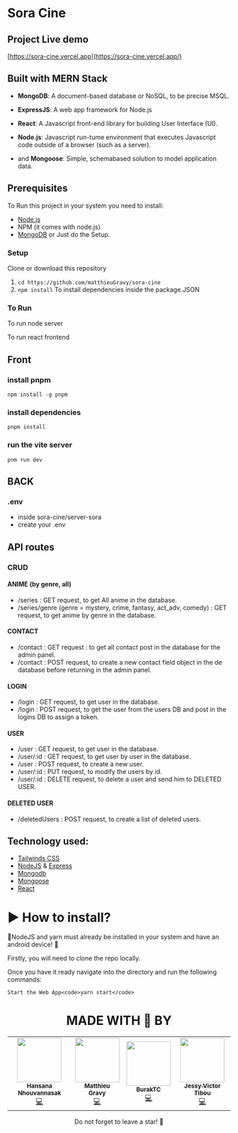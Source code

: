 # Sora Cine

## Project Live demo

[https://sora-cine.vercel.app](https://sora-cine.vercel.app/)

## Built with MERN Stack

- <b>MongoDB</b>: A document-based database or NoSQL, to be precise MSQL.
- <b>ExpressJS</b>: A web app framework for Node.js
- <b>React</b>: A Javascript front-end library for building User Interface (UI).
- <b>Node.js</b>: Javascript run-tume environment that executes Javascript code outside of a browser (such as a server).

- and <b>Mongoose</b>: Simple, schemabased solution to model application data.

## Prerequisites

To Run this project in your system you need to install:

- [Node.js](https://nodejs.org/en/download/)
- NPM (it comes with node.js)
- [MongoDB](https://www.mongodb.com/)
  or Just do the Setup.

### Setup

Clone or download this repository

1. `cd https://github.com/matthieuGravy/sora-cine`
2. `npm install` To install dependencies inside the package.JSON

### To Run

To run node server

To run react frontend

## Front

### install pnpm

`npm install -g pnpm`

### install dependencies

`pnpm install`

### run the vite server

`pnm run dev`

## BACK

### .env

- inside sora-cine/server-sora
- create your .env

## API routes

### CRUD

#### ANIME (by genre, all)
- /series : GET request, to get All anime in the database.
- /series/genre (genre = mystery, crime, fantasy, act_adv, comedy) : GET request, to get anime by genre in the database.

#### CONTACT
- /contact : GET request : to get all contact post in the database for the admin panel.
- /contact : POST request, to create a new contact field object in the de database before returning in the admin panel.

#### LOGIN
- /login : GET request, to get user in the database. 
- /login : POST request, to get the user from the users DB and post in the logins DB to assign a token.

#### USER
- /user : GET request, to get user in the database.
- /user/:id : GET request, to get user by user in the database. 
- /user : POST request, to create a new user.
- /user/:id : PUT request, to modify the users by id.
- /user/:id : DELETE request, to delete a user and send him to DELETED USER.

#### DELETED USER
- /deletedUsers : POST request, to create a list of deleted users.

## Technology used:

- [Tailwinds CSS](https://tailwindcss.com/docs/installation "A utility-first CSS framework")
- [NodeJS](https://nodejs.org/en/ " JavaScript runtime built on Chrome's V8 JavaScript engine") &
  [Express](https://expressjs.com/ " Express is a minimal and flexible Node.js web application framework")
- [Mongodb](https://www.mongodb.com/ "Database")
- [Mongoose](https://mongoosejs.com/ "MongoDB framework object modeling for node.js")
- [React ](https://reactjs.org/docs/getting-started.html)

# ▶ How to install?

🚧NodeJS and yarn must already be installed in your system
and have an android device!
🚧

Firstly, you will need to clone the repo locally.

Once you have it ready navigate into the directory and run the following commands:

    Start the Web App<code>yarn start</code>

<div align="center">
<h1>MADE WITH 🧠 BY </h1>

<table align="center">
  <tr>
    <td align="center"><a href="https://github.com/iota07"><img src="https://avatars.githubusercontent.com/u/145263906?v=4" width="100px;" alt=""/><br /><sub><b>Hansana Nhouvannasak</b></sub></a><br /><a href="https://github.com/iota07" title="Code">💻</a></td>
    <td align="center"><a href="https://github.com/matthieuGravy"><img src="https://avatars.githubusercontent.com/u/86630163?v=4" width="100px;" alt=""/><br /><sub><b>Matthieu Gravy</b></sub></a><br /><a href="https://github.com/matthieuGravy" title="Code">💻</a> </td>
    <td align="center"><a href="https://github.com/BurakTC"><img src="https://avatars.githubusercontent.com/u/106161574?v=4" width="100px;" alt=""/><br /><sub><b>BurakTC</b></sub></a><br /><a href="https://github.com/BurakTC" title="Code">💻</a> </td>
    <td align="center"><a href="https://github.com/Onyx3O6"><img src="https://avatars.githubusercontent.com/u/105912167?v=4" width="100px;" alt=""/><br /><sub><b>Jessy Victor Tibou</b></sub></a><br /><a href="https://github.com/Onyx3O6" title="Code">💻</a>
  </tr>
 </table>
<div align="center">
Do not forget to leave a star! 🤗
</div>
